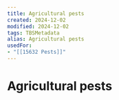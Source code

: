 ```yaml
---
title: Agricultural pests
created: 2024-12-02
modified: 2024-12-02
tags: TBSMetadata
alias: Agricultural pests
usedFor:
- "[[15632 Pests]]"
---
```

# Agricultural pests
